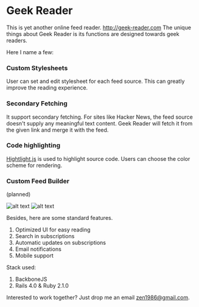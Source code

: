 # Geek Reader

This is yet another online feed reader. http://geek-reader.com
The unique things about Geek Reader is its functions are designed towards geek readers.

Here I name a few:

### Custom Stylesheets
User can set and edit stylesheet for each feed source. This can greatly improve the reading experience.

### Secondary Fetching
It support secondary fetching. For sites like Hacker News, the feed source doesn't supply any meaningful text content. Geek Reader will fetch it from the given link and merge it with the feed.

### Code highlighting
[Hightlight.js](http://highlightjs.org/) is used to highlight source code. Users can choose the color scheme for rendering.

### Custom Feed Builder
(planned)

![alt text](https://raw2.github.com/coderek/geek-reader/master/app/assets/images/demo2.png "Logo Title Text 1")
![alt text](https://raw2.github.com/coderek/geek-reader/master/app/assets/images/demo1.png "Logo Title Text 1")

Besides, here are some standard features.

1. Optimized UI for easy reading 
1. Search in subscriptions
1. Automatic updates on subscriptions
1. Email notifications
1. Mobile support


Stack used:

1. BackboneJS
2. Rails 4.0 & Ruby 2.1.0


Interested to work together? Just drop me an email zen1986@gmail.com.
